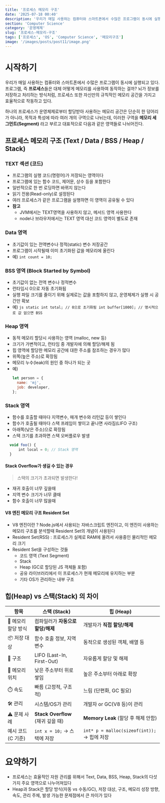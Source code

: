 ```yaml
---
title: '프로세스 메모리 구조'
date: '2025-07-18 00:40'
description: '우리가 매일 사용하는 컴퓨터와 스마트폰에서 수많은 프로그램이 동시에 실행되고 있다. 프로그램, 즉 프로세스들은 대체 어떻게 메모리를 사용하여 동작하는 걸까? 뇌가 정보를 저장하고 처리하는 방식처럼, 프로세스 또한 자신만의 규칙적인 메모리 공간을 가지고 효율적으로 작동하고 있다.'
section: 'Computer Science'
category: '운영체제'
slug: '프로세스-메모리-구조'
tags: ['프로세스', 'OS', 'Computer Science', '메모리구조']
image: '/images/posts/post11/image.png'
---
```


# 시작하기

우리가 매일 사용하는 컴퓨터와 스마트폰에서 수많은 프로그램이 동시에 실행되고 있다. 프로그램, 즉 **프로세스**들은 대체 어떻게 메모리를 사용하여 동작하는 걸까? 뇌가 정보를 저장하고 처리하는 방식처럼, 프로세스 또한 자신만의 규칙적인 메모리 공간을 가지고 효율적으로 작동하고 있다.

하나의 프로세스가 운영체제로부터 할당받아 사용하는 메모리 공간은 단순히 한 덩어리가 아니라, 목적과 특성에 따라 여러 개의 구역으로 나뉘는데, 이러한 구역을 **메모리 세그먼트(Segment)** 라고 부르고 대표적으로 다음과 같은 영역들로 나뉘어진다.

## 프로세스 메모리 구조 (Text / Data / BSS / Heap / Stack)

### TEXT 섹션 (코드)

- 프로그램의 실행 코드(명령어)가 저장되는 영역이다
- 프로그램에 있는 함수 코드, 제어문, 상수 등을 포함한다
- 일반적으로 한 번 로딩하면 바뀌지 않는다
- 읽기 전용(Read-only)로 설정된다
- 여러 프로세스가 같은 프로그램을 실행하면 이 영역이 공유될 수 있다
- **참고**
  - JVM에서는 TEXT영역을 사용하지 않고, 메서드 영역 사용한다
  - node나 브라우저에서는 TEXT 영역 대신 코드 영역이 별도로 존재

### Data 영역

- 초기값이 있는 전역변수나 정적(static) 변수 저장공간
- 프로그램이 시작될때 이미 초기화된 값을 메모리에 올린다
- 예) `int count = 10;`

### BSS 영역 (Block Started by Symbol)

- 초기값이 없는 전역 변수나 정적변수
- 런타임시 0으로 자동 초기화됨
- 실행 파일 크기를 줄이기 위해 실제로는 값을 포함하지 않고, 운영체제가 실행 시 공간만 확보
- 예) `js
static int total; // 0으로 초기화됨
int buffer[1000]; // 명시적으로 값 없으면 BSS
    `

### Heap 영역

- 동적 메모리 할당시 사용하는 영역 (malloc, new 등)
- 크기가 가변적이고, 런타임 중 개발자에 의해 할당/해제 됨
- 힙 영역에 할당한 메모리 공간에 대한 주소를 참조하는 경우가 많다
- 위쪽(높은 주소)로 확장됨
- 메모리 누수(leak)의 원인 중 하나가 되는 곳
- 예)
  ```js
  let person = {
    name: 'mj',
    job: developer,
  };
  ```

### Stack 영역

- 함수를 호출할 때마다 지역변수, 매개 변수와 리턴값 등이 쌓인다
- 함수가 호출될 때마다 스택 프레임이 쌓이고 끝나면 사라짐(LIFO 구조)
- 아래쪽(낮은 주소)으로 확장됨
- 스택 크기를 초과하면 스택 오버플로우 발생

```js
  void foo() {
      int local = 0; // Stack 영역
  }
```

#### Stack Overflow가 생길 수 있는 경우

> 스택의 크기가 초과되면 발생한다!

- 재귀 호출이 너무 깊을때
- 지역 변수 크기가 너무 클때
- 함수 호출이 너무 많을때

#### V8 엔진 메모리 구조 Resident Set

- V8 엔진이란 ? Node.js에서 사용되는 자바스크립트 엔진이고, 이 엔진이 사용하는 메모리 구조를 분석할때 Resident Set의 개념이 사용된다
- Resident Set(RSS) : 프로세스가 실제로 RAM에 올려서 사용중인 물리적인 메모리 크기
- Resident Set을 구성하는 것들
  - 코드 영역 (Text Segment)
  - Stack
  - Heap (GC로 할당된 JS 객체들 포함)
  - 공유 라이브러리에서 이 프로세스가 현재 메모리에 유지하는 부분
  - 기타 OS가 관리하는 내부 구조

## 힙(Heap) vs 스택(Stack) 의 차이

| 항목                | **스택 (Stack)**                  | **힙 (Heap)**                               |
| ------------------- | --------------------------------- | ------------------------------------------- |
| 📌 메모리 할당 방식 | 컴파일러가 **자동으로 할당/해제** | 개발자가 **직접 할당/해제**                 |
| 📦 저장 대상        | 함수 호출 정보, 지역 변수         | 동적으로 생성된 객체, 배열 등               |
| 🔄 구조             | LIFO (Last-In, First-Out)         | 자유롭게 할당 및 해제                       |
| 🧠 메모리 위치      | 낮은 주소부터 위로 쌓임           | 높은 주소부터 아래로 확장                   |
| ⏱️ 속도             | 빠름 (고정적, 구조적)             | 느림 (단편화, GC 필요)                      |
| 🛠️ 관리             | 시스템/OS가 관리                  | 개발자 or GC(V8 등)이 관리                  |
| ⚠️ 문제 사례        | **Stack Overflow** (재귀 깊을 때) | **Memory Leak** (할당 후 해제 안함)         |
| 예시 코드 (C 기준)  | `int x = 10;` → 스택에 저장       | `int* p = malloc(sizeof(int));` → 힙에 저장 |

# 요약하기

- 프로세스는 효율적인 자원 관리를 위해서 Text, Data, BSS, Heap, Stack의 다섯 가지 주요 영역으로 나누어져있다
- Heap과 Stack은 할당 방식(자동 vs 수동/GC), 저장 대상, 구조, 메모리 성장 방향, 속도, 관리 주체, 발생 가능한 문제점에서 큰 차이가 있다
